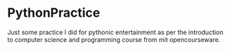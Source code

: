 # PythonPractice
Just some practice I did for pythonic entertainment as per the introduction to computer science and programming course from mit opencourseware.
